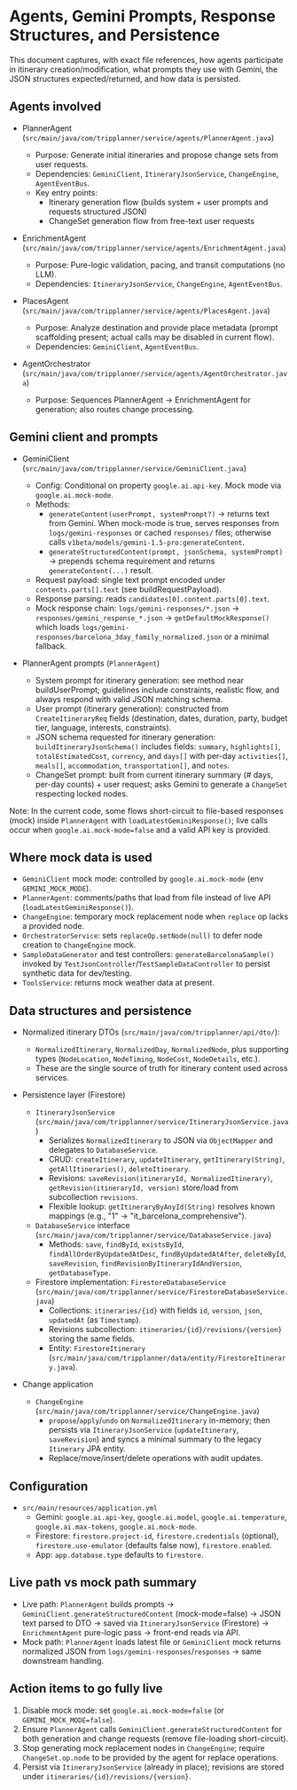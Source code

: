 # Agents, Gemini Prompts, Response Structures, and Persistence

This document captures, with exact file references, how agents participate in itinerary creation/modification, what prompts they use with Gemini, the JSON structures expected/returned, and how data is persisted.

## Agents involved

- PlannerAgent (`src/main/java/com/tripplanner/service/agents/PlannerAgent.java`)
  - Purpose: Generate initial itineraries and propose change sets from user requests.
  - Dependencies: `GeminiClient`, `ItineraryJsonService`, `ChangeEngine`, `AgentEventBus`.
  - Key entry points:
    - Itinerary generation flow (builds system + user prompts and requests structured JSON)
    - ChangeSet generation flow from free-text user requests

- EnrichmentAgent (`src/main/java/com/tripplanner/service/agents/EnrichmentAgent.java`)
  - Purpose: Pure-logic validation, pacing, and transit computations (no LLM).
  - Dependencies: `ItineraryJsonService`, `ChangeEngine`, `AgentEventBus`.

- PlacesAgent (`src/main/java/com/tripplanner/service/agents/PlacesAgent.java`)
  - Purpose: Analyze destination and provide place metadata (prompt scaffolding present; actual calls may be disabled in current flow).
  - Dependencies: `GeminiClient`, `AgentEventBus`.

- AgentOrchestrator (`src/main/java/com/tripplanner/service/agents/AgentOrchestrator.java`)
  - Purpose: Sequences PlannerAgent → EnrichmentAgent for generation; also routes change processing.

## Gemini client and prompts

- GeminiClient (`src/main/java/com/tripplanner/service/GeminiClient.java`)
  - Config: Conditional on property `google.ai.api-key`. Mock mode via `google.ai.mock-mode`.
  - Methods:
    - `generateContent(userPrompt, systemPrompt?)` → returns text from Gemini. When mock-mode is true, serves responses from `logs/gemini-responses` or cached `responses/` files; otherwise calls `v1beta/models/gemini-1.5-pro:generateContent`.
    - `generateStructuredContent(prompt, jsonSchema, systemPrompt)` → prepends schema requirement and returns `generateContent(...)` result.
  - Request payload: single text prompt encoded under `contents.parts[].text` (see buildRequestPayload).
  - Response parsing: reads `candidates[0].content.parts[0].text`.
  - Mock response chain: `logs/gemini-responses/*.json` → `responses/gemini_response_*.json` → `getDefaultMockResponse()` which loads `logs/gemini-responses/barcelona_3day_family_normalized.json` or a minimal fallback.

- PlannerAgent prompts (`PlannerAgent`)
  - System prompt for itinerary generation: see method near buildUserPrompt; guidelines include constraints, realistic flow, and always respond with valid JSON matching schema.
  - User prompt (itinerary generation): constructed from `CreateItineraryReq` fields (destination, dates, duration, party, budget tier, language, interests, constraints).
  - JSON schema requested for itinerary generation: `buildItineraryJsonSchema()` includes fields: `summary`, `highlights[]`, `totalEstimatedCost`, `currency`, and `days[]` with per-day `activities[]`, `meals[]`, `accommodation`, `transportation[]`, and `notes`.
  - ChangeSet prompt: built from current itinerary summary (# days, per-day counts) + user request; asks Gemini to generate a `ChangeSet` respecting locked nodes.

Note: In the current code, some flows short-circuit to file-based responses (mock) inside `PlannerAgent` with `loadLatestGeminiResponse()`; live calls occur when `google.ai.mock-mode=false` and a valid API key is provided.

## Where mock data is used

- `GeminiClient` mock mode: controlled by `google.ai.mock-mode` (env `GEMINI_MOCK_MODE`).
- `PlannerAgent`: comments/paths that load from file instead of live API (`loadLatestGeminiResponse()`).
- `ChangeEngine`: temporary mock replacement node when `replace` op lacks a provided node.
- `OrchestratorService`: sets `replaceOp.setNode(null)` to defer node creation to `ChangeEngine` mock.
- `SampleDataGenerator` and test controllers: `generateBarcelonaSample()` invoked by `TestJsonController`/`TestSampleDataController` to persist synthetic data for dev/testing.
- `ToolsService`: returns mock weather data at present.

## Data structures and persistence

- Normalized itinerary DTOs (`src/main/java/com/tripplanner/api/dto/`):
  - `NormalizedItinerary`, `NormalizedDay`, `NormalizedNode`, plus supporting types (`NodeLocation`, `NodeTiming`, `NodeCost`, `NodeDetails`, etc.).
  - These are the single source of truth for itinerary content used across services.

- Persistence layer (Firestore)
  - `ItineraryJsonService` (`src/main/java/com/tripplanner/service/ItineraryJsonService.java`)
    - Serializes `NormalizedItinerary` to JSON via `ObjectMapper` and delegates to `DatabaseService`.
    - CRUD: `createItinerary`, `updateItinerary`, `getItinerary(String)`, `getAllItineraries()`, `deleteItinerary`.
    - Revisions: `saveRevision(itineraryId, NormalizedItinerary)`, `getRevision(itineraryId, version)` store/load from subcollection `revisions`.
    - Flexible lookup: `getItineraryByAnyId(String)` resolves known mappings (e.g., "1" → "it_barcelona_comprehensive").
  - `DatabaseService` interface (`src/main/java/com/tripplanner/service/DatabaseService.java`)
    - Methods: `save`, `findById`, `existsById`, `findAllOrderByUpdatedAtDesc`, `findByUpdatedAtAfter`, `deleteById`, `saveRevision`, `findRevisionByItineraryIdAndVersion`, `getDatabaseType`.
  - Firestore implementation: `FirestoreDatabaseService` (`src/main/java/com/tripplanner/service/FirestoreDatabaseService.java`)
    - Collections: `itineraries/{id}` with fields `id`, `version`, `json`, `updatedAt` (as `Timestamp`).
    - Revisions subcollection: `itineraries/{id}/revisions/{version}` storing the same fields.
    - Entity: `FirestoreItinerary` (`src/main/java/com/tripplanner/data/entity/FirestoreItinerary.java`).

- Change application
  - `ChangeEngine` (`src/main/java/com/tripplanner/service/ChangeEngine.java`)
    - `propose`/`apply`/`undo` on `NormalizedItinerary` in-memory; then persists via `ItineraryJsonService` (`updateItinerary`, `saveRevision`) and syncs a minimal summary to the legacy `Itinerary` JPA entity.
    - Replace/move/insert/delete operations with audit updates.

## Configuration

- `src/main/resources/application.yml`
  - Gemini: `google.ai.api-key`, `google.ai.model`, `google.ai.temperature`, `google.ai.max-tokens`, `google.ai.mock-mode`.
  - Firestore: `firestore.project-id`, `firestore.credentials` (optional), `firestore.use-emulator` (defaults false now), `firestore.enabled`.
  - App: `app.database.type` defaults to `firestore`.

## Live path vs mock path summary

- Live path: `PlannerAgent` builds prompts → `GeminiClient.generateStructuredContent` (mock-mode=false) → JSON text parsed to DTO → saved via `ItineraryJsonService` (Firestore) → `EnrichmentAgent` pure-logic pass → front-end reads via API.
- Mock path: `PlannerAgent` loads latest file or `GeminiClient` mock returns normalized JSON from `logs/gemini-responses`/`responses` → same downstream handling.

## Action items to go fully live

1. Disable mock mode: set `google.ai.mock-mode=false` (or `GEMINI_MOCK_MODE=false`).
2. Ensure `PlannerAgent` calls `GeminiClient.generateStructuredContent` for both generation and change requests (remove file-loading short-circuit).
3. Stop generating mock replacement nodes in `ChangeEngine`; require `ChangeSet.op.node` to be provided by the agent for replace operations.
4. Persist via `ItineraryJsonService` (already in place); revisions are stored under `itineraries/{id}/revisions/{version}`.


